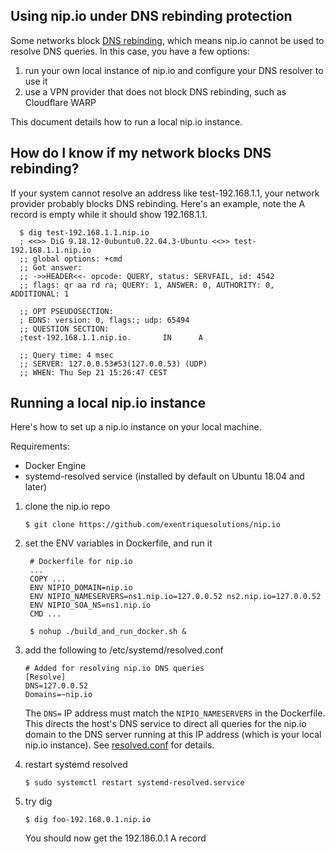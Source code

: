 Using nip.io under DNS rebinding protection
--------------------------------------------

Some networks block [DNS rebinding](https://en.wikipedia.org/wiki/DNS_rebinding),
which means nip.io cannot be used to resolve DNS queries. In this case, you 
have a few options:

1. run your own local instance of nip.io and configure your DNS resolver to use it
2. use a VPN provider that does not block DNS rebinding, such as Cloudflare WARP

This document details how to run a local nip.io instance.

How do I know if my network blocks DNS rebinding?
-------------------------------------------------

If your system cannot resolve an address like test-192.168.1.1, your network
provider probably blocks DNS rebinding. Here's an example, note the A record 
is empty while it should show 192.168.1.1.

      $ dig test-192.168.1.1.nip.io
      ; <<>> DiG 9.18.12-0ubuntu0.22.04.3-Ubuntu <<>> test-192.168.1.1.nip.io
      ;; global options: +cmd
      ;; Got answer:
      ;; ->>HEADER<<- opcode: QUERY, status: SERVFAIL, id: 4542
      ;; flags: qr aa rd ra; QUERY: 1, ANSWER: 0, AUTHORITY: 0, ADDITIONAL: 1
      
      ;; OPT PSEUDOSECTION:
      ; EDNS: version: 0, flags:; udp: 65494
      ;; QUESTION SECTION:
      ;test-192.168.1.1.nip.io.       IN      A
      
      ;; Query time: 4 msec
      ;; SERVER: 127.0.0.53#53(127.0.0.53) (UDP)
      ;; WHEN: Thu Sep 21 15:26:47 CEST 


Running a local nip.io instance
-------------------------------

Here's how to set up a nip.io instance on your local machine.

Requirements:
* Docker Engine
* systemd-resolved service (installed by default on Ubuntu 18.04 and later)

1. clone the nip.io repo 

       $ git clone https://github.com/exentriquesolutions/nip.io 

2. set the ENV variables in Dockerfile, and run it

        # Dockerfile for nip.io
        ...
        COPY ...
        ENV NIPIO_DOMAIN=nip.io
        ENV NIPIO_NAMESERVERS=ns1.nip.io=127.0.0.52 ns2.nip.io=127.0.0.52
        ENV NIPIO_SOA_NS=ns1.nip.io
        CMD ...

        $ nohup ./build_and_run_docker.sh &

3. add the following to /etc/systemd/resolved.conf

       # Added for resolving nip.io DNS queries 
       [Resolve]
       DNS=127.0.0.52
       Domains=~nip.io

   The `DNS=` IP address must match the `NIPIO_NAMESERVERS` in the Dockerfile.
   This directs the host's DNS service to direct all queries for the nip.io 
   domain to the DNS server running at this IP address (which is your local 
   nip.io instance). See [resolved.conf](https://www.freedesktop.org/software/systemd/man/resolved.conf.html) for details.

4. restart systemd resolved

       $ sudo systemctl restart systemd-resolved.service

5. try dig 

       $ dig foo-192.168.0.1.nip.io

   You should now get the 192.186.0.1 A record


